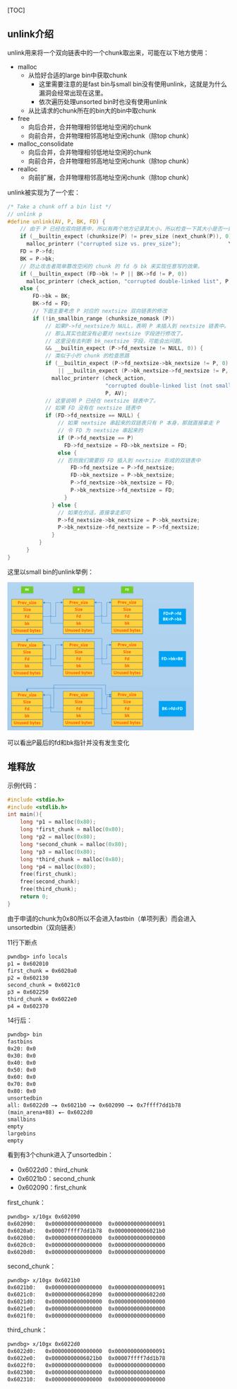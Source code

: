 [TOC]

## unlink介绍

unlink用来将一个双向链表中的一个chunk取出来，可能在以下地方使用：

-   malloc
    -   从恰好合适的large bin中获取chunk
        -   这里需要注意的是fast bin与small bin没有使用unlink，这就是为什么漏洞会经常出现在这里。
        -   依次遍历处理unsorted bin时也没有使用unlink
    -   从比请求的chunk所在的bin大的bin中取chunk
-   free
    -   向后合并，合并物理相邻低地址空闲的chunk
    -   向前合并，合并物理相邻高地址空闲chunk（除top chunk）
-   malloc_consolidate
    -   向后合并，合并物理相邻低地址空闲的chunk
    -   向前合并，合并物理相邻高地址空闲chunk（除top chunk）
-   realloc
    -   向前扩展，合并物理相邻高地址空闲chunk（除top chunk）

unlink被实现为了一个宏：

```c
/* Take a chunk off a bin list */
// unlink p
#define unlink(AV, P, BK, FD) {                                            \
    // 由于 P 已经在双向链表中，所以有两个地方记录其大小，所以检查一下其大小是否一致。
    if (__builtin_expect (chunksize(P) != prev_size (next_chunk(P)), 0))      \
      malloc_printerr ("corrupted size vs. prev_size");               \
    FD = P->fd;                                                                      \
    BK = P->bk;                                                                      \
    // 防止攻击者简单篡改空闲的 chunk 的 fd 与 bk 来实现任意写的效果。
    if (__builtin_expect (FD->bk != P || BK->fd != P, 0))                      \
      malloc_printerr (check_action, "corrupted double-linked list", P, AV);  \
    else {                                                                      \
        FD->bk = BK;                                                              \
        BK->fd = FD;                                                              \
        // 下面主要考虑 P 对应的 nextsize 双向链表的修改
        if (!in_smallbin_range (chunksize_nomask (P))                              \
            // 如果P->fd_nextsize为 NULL，表明 P 未插入到 nextsize 链表中。
            // 那么其实也就没有必要对 nextsize 字段进行修改了。
            // 这里没有去判断 bk_nextsize 字段，可能会出问题。
            && __builtin_expect (P->fd_nextsize != NULL, 0)) {                      \
            // 类似于小的 chunk 的检查思路
            if (__builtin_expect (P->fd_nextsize->bk_nextsize != P, 0)              \
                || __builtin_expect (P->bk_nextsize->fd_nextsize != P, 0))    \
              malloc_printerr (check_action,                                      \
                               "corrupted double-linked list (not small)",    \
                               P, AV);                                              \
            // 这里说明 P 已经在 nextsize 链表中了。
            // 如果 FD 没有在 nextsize 链表中
            if (FD->fd_nextsize == NULL) {                                      \
                // 如果 nextsize 串起来的双链表只有 P 本身，那就直接拿走 P
                // 令 FD 为 nextsize 串起来的
                if (P->fd_nextsize == P)                                      \
                  FD->fd_nextsize = FD->bk_nextsize = FD;                      \
                else {                                                              \
                // 否则我们需要将 FD 插入到 nextsize 形成的双链表中
                    FD->fd_nextsize = P->fd_nextsize;                              \
                    FD->bk_nextsize = P->bk_nextsize;                              \
                    P->fd_nextsize->bk_nextsize = FD;                              \
                    P->bk_nextsize->fd_nextsize = FD;                              \
                  }                                                              \
              } else {                                                              \
                // 如果在的话，直接拿走即可
                P->fd_nextsize->bk_nextsize = P->bk_nextsize;                      \
                P->bk_nextsize->fd_nextsize = P->fd_nextsize;                      \
              }                                                                      \
          }                                                                      \
      }                                                                              \
}
```

这里以small bin的unlink举例：

<img src="Unlink.assets\image-20210327001414460.png" alt="image-20210327001414460" style="zoom:50%;" />

可以看出P最后的fd和bk指针并没有发生变化





## 堆释放

示例代码：

```c
#include <stdio.h>
#include <stdlib.h>
int main(){
    long *p1 = malloc(0x80);
    long *first_chunk = malloc(0x80);
    long *p2 = malloc(0x80);
    long *second_chunk = malloc(0x80);
    long *p3 = malloc(0x80);
    long *third_chunk = malloc(0x80);
    long *p4 = malloc(0x80);
    free(first_chunk);
    free(second_chunk);
    free(third_chunk);
    return 0;
}
```

由于申请的chunk为0x80所以不会进入fastbin（单项列表）而会进入unsortedbin（双向链表）

11行下断点

```
pwndbg> info locals 
p1 = 0x602010
first_chunk = 0x6020a0
p2 = 0x602130
second_chunk = 0x6021c0
p3 = 0x602250
third_chunk = 0x6022e0
p4 = 0x602370
```

14行后：

```
pwndbg> bin
fastbins
0x20: 0x0
0x30: 0x0
0x40: 0x0
0x50: 0x0
0x60: 0x0
0x70: 0x0
0x80: 0x0
unsortedbin
all: 0x6022d0 —▸ 0x6021b0 —▸ 0x602090 —▸ 0x7ffff7dd1b78 (main_arena+88) ◂— 0x6022d0
smallbins
empty
largebins
empty
```

看到有3个chunk进入了unsortedbin：

-   0x6022d0：third_chunk
-   0x6021b0：second_chunk
-   0x602090：first_chunk

first_chunk：

```
pwndbg> x/10gx 0x602090
0x602090:	0x0000000000000000	0x0000000000000091
0x6020a0:	0x00007ffff7dd1b78	0x00000000006021b0
0x6020b0:	0x0000000000000000	0x0000000000000000
0x6020c0:	0x0000000000000000	0x0000000000000000
0x6020d0:	0x0000000000000000	0x0000000000000000
```

second_chunk：

```
pwndbg> x/10gx 0x6021b0
0x6021b0:	0x0000000000000000	0x0000000000000091
0x6021c0:	0x0000000000602090	0x00000000006022d0
0x6021d0:	0x0000000000000000	0x0000000000000000
0x6021e0:	0x0000000000000000	0x0000000000000000
0x6021f0:	0x0000000000000000	0x0000000000000000
```

third_chunk：

```
pwndbg> x/10gx 0x6022d0
0x6022d0:	0x0000000000000000	0x0000000000000091
0x6022e0:	0x00000000006021b0	0x00007ffff7dd1b78
0x6022f0:	0x0000000000000000	0x0000000000000000
0x602300:	0x0000000000000000	0x0000000000000000
0x602310:	0x0000000000000000	0x0000000000000000
```





